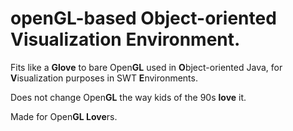 # open**GL**-based **O**bject-oriented **V**isualization **E**nvironment.

Fits like a **Glove** to bare Open**GL** used in **O**bject-oriented Java, for **V**isualization purposes in SWT **E**nvironments.

Does not change Open**GL** the way kids of the 90s **love** it. 

Made for Open**GL Love**rs. 
